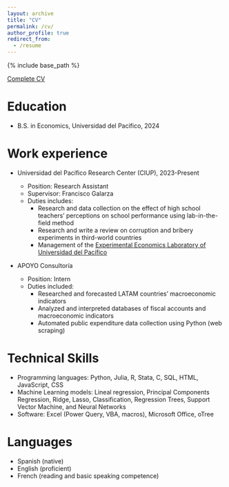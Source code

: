 ```yaml
---
layout: archive
title: "CV"
permalink: /cv/
author_profile: true
redirect_from:
  - /resume
---
```


{% include base_path %}

[Complete CV](https://drive.google.com/file/d/1yvg6mLEM24jRhdg2PA1k3f8Ggx5SCBbW/view?usp=sharing)

Education
======
* B.S. in Economics, Universidad del Pacifico, 2024

Work experience
======
* Universidad del Pacífico Research Center (CIUP), 2023-Present
  * Position: Research Assistant
  * Supervisor: Francisco Galarza
  * Duties includes: 
      * Research and data collection on the effect of high school teachers’ perceptions on school performance using lab-in-the-field method
      * Research and write a review on corruption and bribery experiments in third-world countries
      * Management of the [Experimental Economics Laboratory of Universidad del Pacífico](https://e2lab.up.edu.pe)

* APOYO Consultoría
  * Position: Intern
  * Duties included: 
    * Researched and forecasted LATAM countries’ macroeconomic indicators
    * Analyzed and interpreted databases of fiscal accounts and macroeconomic indicators
    * Automated public expenditure data collection using Python (web scraping)
  
Technical Skills
======
* Programming languages: Python, Julia, R, Stata, C, SQL, HTML, JavaScript, CSS
* Machine Learning models: Lineal regression, Principal Components Regression, Ridge, Lasso, Classification, Regression Trees, Support Vector Machine, and Neural Networks
* Software: Excel (Power Query, VBA, macros), Microsoft Office, oTree

Languages
======
* Spanish (native)
* English (proficient)
* French (reading and basic speaking competence)

<!-- Publications
======
  <ul>{% for post in site.publications reversed %}
    {% include archive-single-cv.html %}
  {% endfor %}</ul>
  
Talks
======
  <ul>{% for post in site.talks reversed %}
    {% include archive-single-talk-cv.html  %}
  {% endfor %}</ul>
  
Teaching
======
  <ul>{% for post in site.teaching reversed %}
    {% include archive-single-cv.html %}
  {% endfor %}</ul>
  
Service and leadership
======
* Currently signed in to 43 different slack teams -->